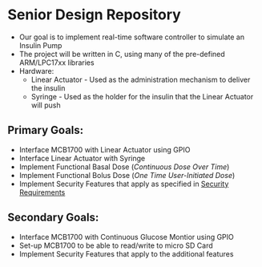 # Senior Design Repository
* Our goal is to implement real-time software controller to simulate an Insulin Pump
* The project will be written in C, using many of the pre-defined ARM/LPC17xx libraries
* Hardware:
    * Linear Actuator - Used as the administration mechanism to deliver the insulin
    * Syringe - Used as the holder for the insulin that the Linear Actuator will push

## Primary Goals:
  * Interface MCB1700 with Linear Actuator using GPIO
  * Interface Linear Actuator with Syringe
  * Implement Functional Basal Dose (*Continuous Dose Over Time*)
  * Implement Functional Bolus Dose (*One Time User-Initiated Dose*)
  * Implement Security Features that apply as specified in [Security Requirements](http://www.ncbi.nlm.nih.gov/pmc/articles/PMC3262707/)

## Secondary Goals:
  * Interface MCB1700 with Continuous Glucose Montior using GPIO
  * Set-up MCB1700 to be able to read/write to micro SD Card
  * Implement Security Features that apply to the additional features
  
